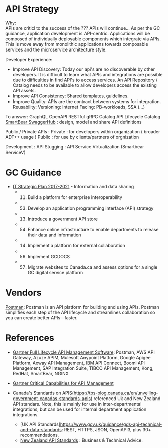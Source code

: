 

# API Strategy

Why:  
APIs are criticl to the success of the ???
APIs will continue...
As per the GC guidance, application development is API-centric.   Applications will be composed of individually deployable components which integrate via APIs.   This is move away from monolithic applications towards composable services and the microservice architecture style.

Developer Experience:  
 - Improve API Discovery: Today our api's are no discoverable by other developers.  It is difficult to learn what APIs and integrations are possible due to difficulties in find API's to access services.  An API Repository / Catalog needs to be available to allow developers access the existing API assets.
 - Improve API Consistency: Shared templates, guidelines.
 - Improve Quality: APIs are the contract between systems for integration.   
Reusability:
Versioning:
Internet Facing: PB-workloads, SSA (...)



To answer:
GraphQL
OpenAPI
RESTful
gRPC
Catalog
API Lifecycle
Catalog [SmartBear SwaggerHub](https://www.youtube.com/watch?v=epjFQ--Jr4Q) : design, model and share API definitions

Public / Private APIs :
Private : for developers within organization ( broader ADT++ usage )
Public : for use by clients/partners of orgnization

Development :
API Stugging : API Service Virtualization (Smartbear ServiceV)

# GC Guidance
- [IT Strategic Plan 2017-2021](https://www.canada.ca/en/treasury-board-secretariat/services/information-technology/strategic-plan-2017-2021.html) - Information and data sharing
  - 11. Build a platform for enterprise interoperability
  - 53. Develop an application programming interface (API) strategy
  - 13. Introduce a government API store
  - 54. Enhance online infrastructure to enable departments to release their data and information
  - 14. Implement a platform for external collaboration
  - 56. Implement GCDOCS
  - 57. Migrate websites to Canada.ca and assess options for a single GC digital service platform


# Vendors

[Postman](https://www.postman.com/): Postman is an API platform for building and using APIs. Postman simplifies each step of the API lifecycle and streamlines collaboration so you can create better APIs—faster.

# References
- [Gartner Full Lifecycle API Management Software](https://www.gartner.com/reviews/market/full-life-cycle-api-management): Postman, AWS API Gateway, Azuze APIM, Mulesoft Anypoint Platform, Google Apigee Platform, Axway API Management, IBM API Connect, Boomi API Management, SAP Integration Suite, TIBCO API Management, Kong, RedHat, SmartBear, NGINX
- [Gartner Critical Capabilities for API Management](https://www.gartner.com/document/4006463)

- Canada's Standards on APIS(https://tbs-blog.canada.ca/en/unveiling-government-canadas-standards-apis) referenced Uk and New Zealand API standars.   Note, this is mainly for use in inter-departmental integrations, but can be used for internal department application integrations.
  - [UK API Standards]https://www.gov.uk/guidance/gds-api-technical-and-data-standards: REST, HTTPS, JSON, OpenAPI3, plus 30+ recommendations.
  - [New Zealand API Standards](https://www.digital.govt.nz/standards-and-guidance/technology-and-architecture/application-programming-interfaces-apis/) : Business & Technical Advice.
